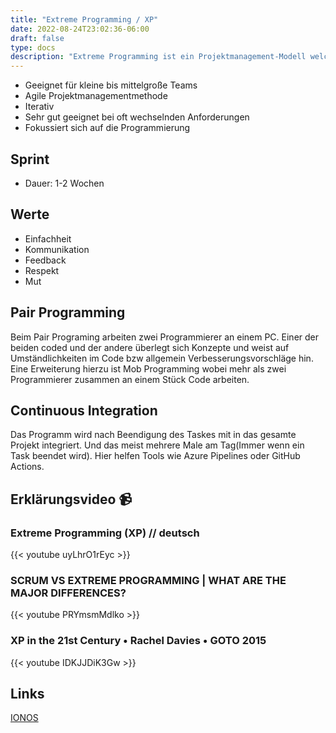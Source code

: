 ```yaml
---
title: "Extreme Programming / XP"
date: 2022-08-24T23:02:36-06:00
draft: false
type: docs
description: "Extreme Programming ist ein Projektmanagement-Modell welches die Programmierung in den Vordergrund der Software-Entwicklung stellt."
---
```


- Geeignet für kleine bis mittelgroße Teams
- Agile Projektmanagementmethode
- Iterativ
- Sehr gut geeignet bei oft wechselnden Anforderungen
- Fokussiert sich auf die Programmierung

## Sprint

- Dauer: 1-2 Wochen

## Werte

- Einfachheit
- Kommunikation
- Feedback
- Respekt
- Mut

## Pair Programming

Beim Pair Programing arbeiten zwei Programmierer an einem PC. Einer der beiden coded und der andere überlegt sich Konzepte und weist auf Umständlichkeiten im Code bzw allgemein Verbesserungsvorschläge hin. Eine Erweiterung hierzu ist Mob Programming wobei mehr als zwei Programmierer zusammen an einem Stück Code arbeiten.

## Continuous Integration

Das Programm wird nach Beendigung des Taskes mit in das gesamte Projekt integriert. Und das meist mehrere Male am Tag(Immer wenn ein Task beendet wird). Hier helfen Tools wie Azure Pipelines oder GitHub Actions.

## Erklärungsvideo 📹

### Extreme Programming (XP) // deutsch

{{< youtube uyLhrO1rEyc >}}

### SCRUM VS EXTREME PROGRAMMING | WHAT ARE THE MAJOR DIFFERENCES?

{{< youtube PRYmsmMdlko >}}

### XP in the 21st Century • Rachel Davies • GOTO 2015

{{< youtube IDKJJDiK3Gw >}}

## Links

[IONOS](https://www.ionos.de/digitalguide/websites/web-entwicklung/extreme-programming/)  
